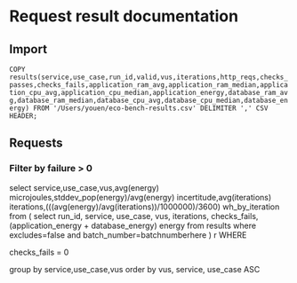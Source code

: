 # Request result documentation

## Import

`COPY results(service,use_case,run_id,valid,vus,iterations,http_reqs,checks_passes,checks_fails,application_ram_avg,application_ram_median,application_cpu_avg,application_cpu_median,application_energy,database_ram_avg,database_ram_median,database_cpu_avg,database_cpu_median,database_energy)
FROM '/Users/youen/eco-bench-results.csv'
DELIMITER ','
CSV HEADER;`


## Requests


###  Filter by failure > 0

select service,use_case,vus,avg(energy) microjoules,stddev_pop(energy)/avg(energy) incertitude,avg(iterations) iterations,(((avg(energy)/avg(iterations))/1000000)/3600) wh_by_iteration
from ( select run_id, service, use_case, vus, iterations, checks_fails, (application_energy + database_energy) energy from results where excludes=false and batch_number=batchnumberhere ) r
WHERE

checks_fails = 0

group by service,use_case,vus order by vus, service, use_case ASC










